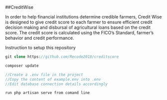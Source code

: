##CreditWise

In order to help financial institutions determine credible farmers, Credit Wise is designed to give credit score to each farmer to ensure efficient credit decision making and disbursal of agricultural loans based on the credit score. The credit score is calculated using the FICO’s  Standard, farmer’s behavior and credit performance.

Instruction to setup this repository

```php
git clone https://github.com/Recode2018/creditscore

composer update

//Create a .env file in the project
//Copy the content of example.env into .env
//Edit database connection details accordingly

run php artisan serve from comand line
```